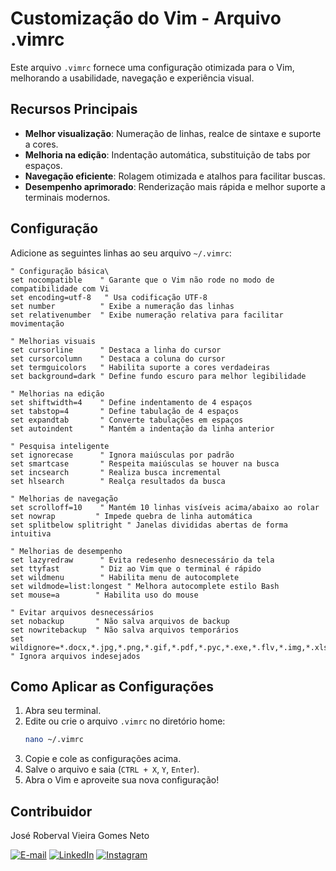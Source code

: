 # Customização do Vim - Arquivo .vimrc

Este arquivo `.vimrc` fornece uma configuração otimizada para o Vim, melhorando a usabilidade, navegação e experiência visual.

## Recursos Principais

- **Melhor visualização**: Numeração de linhas, realce de sintaxe e suporte a cores.
- **Melhoria na edição**: Indentação automática, substituição de tabs por espaços.
- **Navegação eficiente**: Rolagem otimizada e atalhos para facilitar buscas.
- **Desempenho aprimorado**: Renderização mais rápida e melhor suporte a terminais modernos.

## Configuração

Adicione as seguintes linhas ao seu arquivo `~/.vimrc`:

```vim
" Configuração básica\
set nocompatible    " Garante que o Vim não rode no modo de compatibilidade com Vi
set encoding=utf-8   " Usa codificação UTF-8
set number          " Exibe a numeração das linhas
set relativenumber  " Exibe numeração relativa para facilitar movimentação

" Melhorias visuais
set cursorline      " Destaca a linha do cursor
set cursorcolumn    " Destaca a coluna do cursor
set termguicolors   " Habilita suporte a cores verdadeiras
set background=dark " Define fundo escuro para melhor legibilidade

" Melhorias na edição
set shiftwidth=4    " Define indentamento de 4 espaços
set tabstop=4       " Define tabulação de 4 espaços
set expandtab       " Converte tabulações em espaços
set autoindent      " Mantém a indentação da linha anterior

" Pesquisa inteligente
set ignorecase      " Ignora maiúsculas por padrão
set smartcase       " Respeita maiúsculas se houver na busca
set incsearch       " Realiza busca incremental
set hlsearch        " Realça resultados da busca

" Melhorias de navegação
set scrolloff=10    " Mantém 10 linhas visíveis acima/abaixo ao rolar
set nowrap         " Impede quebra de linha automática
set splitbelow splitright " Janelas divididas abertas de forma intuitiva

" Melhorias de desempenho
set lazyredraw      " Evita redesenho desnecessário da tela
set ttyfast         " Diz ao Vim que o terminal é rápido
set wildmenu        " Habilita menu de autocomplete
set wildmode=list:longest " Melhora autocomplete estilo Bash
set mouse=a        " Habilita uso do mouse

" Evitar arquivos desnecessários
set nobackup       " Não salva arquivos de backup
set nowritebackup  " Não salva arquivos temporários
set wildignore=*.docx,*.jpg,*.png,*.gif,*.pdf,*.pyc,*.exe,*.flv,*.img,*.xlsx " Ignora arquivos indesejados
```

## Como Aplicar as Configurações

1. Abra seu terminal.
2. Edite ou crie o arquivo `.vimrc` no diretório home:
   ```sh
   nano ~/.vimrc
   ```
3. Copie e cole as configurações acima.
4. Salve o arquivo e saia (`CTRL + X`, `Y`, `Enter`).
5. Abra o Vim e aproveite sua nova configuração!

## Contribuidor
José Roberval Vieira Gomes Neto

[![E-mail](https://img.shields.io/badge/-Email-000?style=for-the-badge&logo=microsoft-outlook&logoColor=FF00F6&color:FFF)](mailto:robervalg.neto@gmail.com)
[![LinkedIn](https://img.shields.io/badge/-LinkedIn-000?style=for-the-badge&logo=linkedin&logoColor=FF00F6&color:FFF)](https://www.linkedin.com/in/joseroberval)
[![Instagram](https://img.shields.io/badge/-Instagram-000?style=for-the-badge&logo=instagram&logoColor=FF00F6&color:FFF)](https://www.instagram.com/robervalgneto/)



